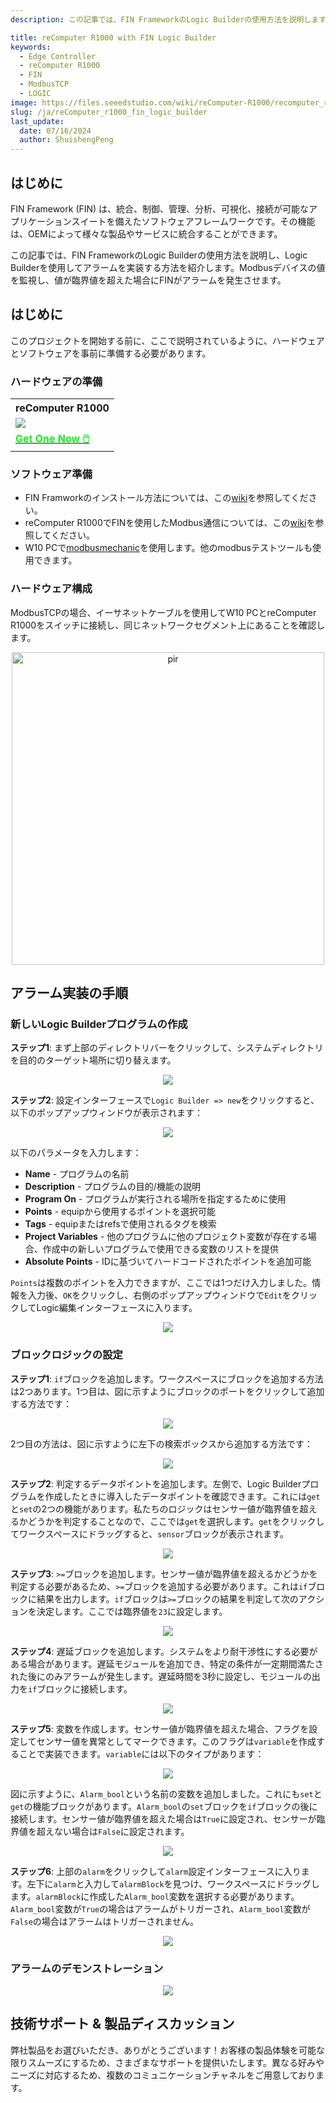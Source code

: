 ```yaml
---
description: この記事では、FIN FrameworkのLogic Builderの使用方法を説明します

title: reComputer R1000 with FIN Logic Builder
keywords:
  - Edge Controller
  - reComputer R1000
  - FIN
  - ModbusTCP
  - LOGIC
image: https://files.seeedstudio.com/wiki/reComputer-R1000/recomputer_r_images/01.png
slug: /ja/reComputer_r1000_fin_logic_builder
last_update:
  date: 07/16/2024
  author: ShuishengPeng
---
```


## はじめに
FIN Framework (FIN) は、統合、制御、管理、分析、可視化、接続が可能なアプリケーションスイートを備えたソフトウェアフレームワークです。その機能は、OEMによって様々な製品やサービスに統合することができます。

この記事では、FIN FrameworkのLogic Builderの使用方法を説明し、Logic Builderを使用してアラームを実装する方法を紹介します。Modbusデバイスの値を監視し、値が臨界値を超えた場合にFINがアラームを発生させます。

## はじめに

このプロジェクトを開始する前に、ここで説明されているように、ハードウェアとソフトウェアを事前に準備する必要があります。

### ハードウェアの準備

<div class="table-center">
	<table class="table-nobg">
    <tr class="table-trnobg">
      <th class="table-trnobg">reComputer R1000</th>
		</tr>
    <tr class="table-trnobg"></tr>
		<tr class="table-trnobg">
			<td class="table-trnobg"><div style={{textAlign:'center'}}><img src="https://files.seeedstudio.com/wiki/reComputer-R1000/recomputer_r_images/01.png" style={{width:300, height:'auto'}}/></div></td>
		</tr>
    <tr class="table-trnobg"></tr>
		<tr class="table-trnobg">
			<td class="table-trnobg"><div class="get_one_now_container" style={{textAlign: 'center'}}><a class="get_one_now_item" href="https://www.seeedstudio.com/reComputer-R1025-10-p-5895.html" target="_blank">
              <strong><span><font color={'FFFFFF'} size={"4"}> Get One Now 🖱️</font></span></strong>
          </a></div></td>
        </tr>
    </table>

</div>

### ソフトウェア準備
* FIN Framworkのインストール方法については、この[wiki](https://wiki.seeedstudio.com/ja/reComputer_r1000_install_fin/)を参照してください。
* reComputer R1000でFINを使用したModbus通信については、この[wiki](https://wiki.seeedstudio.com/ja/reComputer_r1000_use_rs485_modbus_rtu/)を参照してください。
* W10 PCで[modbusmechanic](https://modbusmechanic.scifidryer.com/)を使用します。他のmodbusテストツールも使用できます。
### ハードウェア構成

ModbusTCPの場合、イーサネットケーブルを使用してW10 PCとreComputer R1000をスイッチに接続し、同じネットワークセグメント上にあることを確認します。

<div align="center"><img src="https://files.seeedstudio.com/wiki/reComputer-R1000/fuxa/r1000_connection.png" alt="pir" width="500" height="auto" /></div>

## アラーム実装の手順
### 新しいLogic Builderプログラムの作成
**ステップ1**: まず上部のディレクトリバーをクリックして、システムディレクトリを目的のターゲット場所に切り替えます。

<center><img width={600} src="https://files.seeedstudio.com/wiki/reComputer-R1000/fin/Logic_path_location.png" /></center>

**ステップ2**: 設定インターフェースで`Logic Builder => new`をクリックすると、以下のポップアップウィンドウが表示されます：

<center><img width={600} src="https://files.seeedstudio.com/wiki/reComputer-R1000/fin/Logic_create_logic.png" /></center>

以下のパラメータを入力します：
  - **Name** - プログラムの名前
  - **Description** - プログラムの目的/機能の説明
  - **Program On** - プログラムが実行される場所を指定するために使用
  - **Points** - equipから使用するポイントを選択可能
  - **Tags** - equipまたはrefsで使用されるタグを検索
  - **Project Variables** - 他のプログラムに他のプロジェクト変数が存在する場合、作成中の新しいプログラムで使用できる変数のリストを提供
  - **Absolute Points** - IDに基づいてハードコードされたポイントを追加可能
  
`Points`は複数のポイントを入力できますが、ここでは1つだけ入力しました。情報を入力後、`OK`をクリックし、右側のポップアップウィンドウで`Edit`をクリックしてLogic編集インターフェースに入ります。

<center><img width={600} src="https://files.seeedstudio.com/wiki/reComputer-R1000/fin/LOGIC_1.gif" /></center>

### ブロックロジックの設定
**ステップ1**: `if`ブロックを追加します。ワークスペースにブロックを追加する方法は2つあります。1つ目は、図に示すようにブロックのポートをクリックして追加する方法です：

<center><img width={600} src="https://files.seeedstudio.com/wiki/reComputer-R1000/fin/LOGIC_2.gif" /></center>

2つ目の方法は、図に示すように左下の検索ボックスから追加する方法です：

<center><img width={600} src="https://files.seeedstudio.com/wiki/reComputer-R1000/fin/LOGIC_3.gif" /></center>

**ステップ2**: 判定するデータポイントを追加します。左側で、Logic Builderプログラムを作成したときに導入したデータポイントを確認できます。これには`get`と`set`の2つの機能があります。私たちのロジックはセンサー値が臨界値を超えるかどうかを判定することなので、ここでは`get`を選択します。`get`をクリックしてワークスペースにドラッグすると、`sensor`ブロックが表示されます。

<center><img width={600} src="https://files.seeedstudio.com/wiki/reComputer-R1000/fin/LOGIC_4.gif" /></center>

**ステップ3**: `>=`ブロックを追加します。センサー値が臨界値を超えるかどうかを判定する必要があるため、`>=`ブロックを追加する必要があります。これは`if`ブロックに結果を出力します。`if`ブロックは`>=`ブロックの結果を判定して次のアクションを決定します。ここでは臨界値を`23`に設定します。

<center><img width={600} src="https://files.seeedstudio.com/wiki/reComputer-R1000/fin/LOGIC_5.gif" /></center>

**ステップ4**: 遅延ブロックを追加します。システムをより耐干渉性にする必要がある場合があります。遅延モジュールを追加でき、特定の条件が一定期間満たされた後にのみアラームが発生します。遅延時間を3秒に設定し、モジュールの出力を`if`ブロックに接続します。

<center><img width={600} src="https://files.seeedstudio.com/wiki/reComputer-R1000/fin/LOGIC_6.gif" /></center>

**ステップ5**: 変数を作成します。センサー値が臨界値を超えた場合、フラグを設定してセンサー値を異常としてマークできます。このフラグは`variable`を作成することで実装できます。`variable`には以下のタイプがあります：

<center><img width={600} src="https://files.seeedstudio.com/wiki/reComputer-R1000/fin/Logic_variable_type.png" /></center>

図に示すように、`Alarm_bool`という名前の変数を追加しました。これにも`set`と`get`の機能ブロックがあります。`Alarm_bool`の`set`ブロックを`if`ブロックの後に接続します。センサー値が臨界値を超えた場合は`True`に設定され、センサーが臨界値を超えない場合は`False`に設定されます。

<center><img width={600} src="https://files.seeedstudio.com/wiki/reComputer-R1000/fin/LOGIC_7.gif" /></center>

**ステップ6**: 上部の`alarm`をクリックして`alarm`設定インターフェースに入ります。左下に`alarm`と入力して`alarmBlock`を見つけ、ワークスペースにドラッグします。`alarmBlock`に作成した`Alarm_bool`変数を選択する必要があります。`Alarm_bool`変数が`True`の場合はアラームがトリガーされ、`Alarm_bool`変数が`False`の場合はアラームはトリガーされません。

<center><img width={600} src="https://files.seeedstudio.com/wiki/reComputer-R1000/fin/LOGIC_8.gif" /></center>

### アラームのデモンストレーション

<center><img width={600} src="https://files.seeedstudio.com/wiki/reComputer-R1000/fin/LOGIC_9.gif" /></center>

## 技術サポート & 製品ディスカッション

弊社製品をお選びいただき、ありがとうございます！お客様の製品体験を可能な限りスムーズにするため、さまざまなサポートを提供いたします。異なる好みやニーズに対応するため、複数のコミュニケーションチャネルをご用意しております。

<div class="button_tech_support_container">
<a href="https://forum.seeedstudio.com/" class="button_forum"></a> 
<a href="https://www.seeedstudio.com/contacts" class="button_email"></a>
</div>

<div class="button_tech_support_container">
<a href="https://discord.gg/eWkprNDMU7" class="button_discord"></a> 
<a href="https://github.com/Seeed-Studio/wiki-documents/discussions/69" class="button_discussion"></a>
</div>

